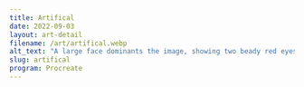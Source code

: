 ```yaml
---
title: Artifical
date: 2022-09-03
layout: art-detail
filename: /art/artifical.webp
alt_text: "A large face dominants the image, showing two beady red eyes at you with no mouth. In front of them is a screen with a small stick figure. Behind the figure is a mess of wires, gadgets, and a large screen that has a big red heart on it."
slug: artifical
program: Procreate
---
```

